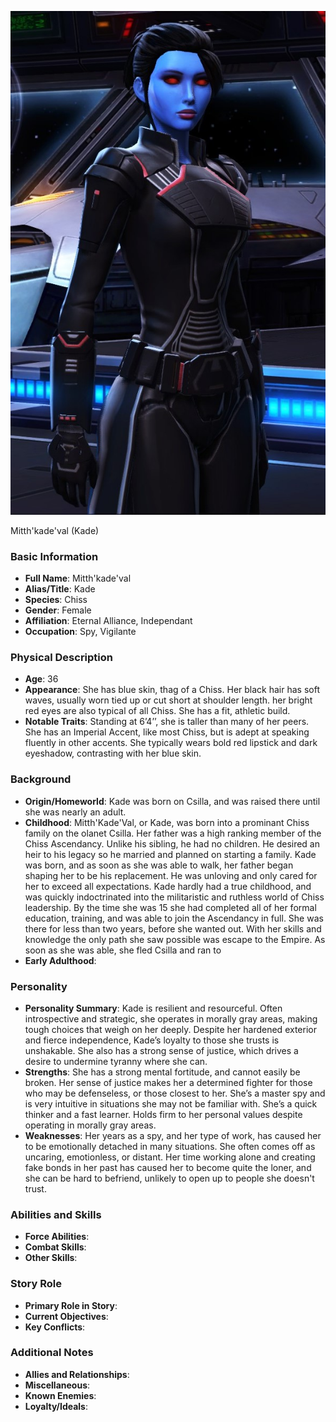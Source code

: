 ![Mitth'kade'val (Kade)](https://github.com/Cronyx2000/memorykeepsakeforswtororother/blob/e154f926b5d6ea67c3e55d16e6f2983f46e2e054/20241024183143_1.jpg?raw=true)

Mitth'kade'val (Kade)

### Basic Information
- **Full Name**: Mitth'kade'val
- **Alias/Title**: Kade
- **Species**: Chiss
- **Gender**: Female
- **Affiliation**: Eternal Alliance, Independant
- **Occupation**: Spy, Vigilante

### Physical Description
- **Age**: 36
- **Appearance**: She has blue skin, thag of a Chiss. Her black hair has soft waves, usually worn tied up or cut short at shoulder length. her bright red eyes are also typical of all Chiss. She has a fit, athletic build.
- **Notable Traits**: Standing at 6’4’’, she is taller than many of her peers. She has an Imperial Accent, like most Chiss, but is adept at speaking fluently in other accents. She typically wears bold red lipstick and dark eyeshadow, contrasting with her blue skin.

### Background
- **Origin/Homeworld**: Kade was born on Csilla, and was raised there until she was nearly an adult.
- **Childhood**: Mitth'Kade'Val, or Kade, was born into a prominant Chiss family on the olanet Csilla. Her father was a high ranking member of the Chiss Ascendancy. Unlike his sibling, he had no children. He desired an heir to his legacy so he married and planned on starting a family. Kade was born, and as soon as she was able to walk, her father began shaping her to be his replacement. He was unloving and only cared for her to exceed all expectations. Kade hardly had a true childhood, and was quickly indoctrinated into the militaristic and ruthless world of Chiss leadership. By the time she was 15 she had completed all of her formal education, training, and was able to join the Ascendancy in full. She was there for less than two years, before she wanted out. With her skills and knowledge the only path she saw possible was escape to the Empire. As soon as she was able, she fled Csilla and ran to
- **Early Adulthood**: 

### Personality
- **Personality Summary**: Kade is resilient and resourceful. Often introspective and strategic, she operates in morally gray areas, making tough choices that weigh on her deeply. Despite her hardened exterior and fierce independence, Kade’s loyalty to those she trusts is unshakable. She also has a strong sense of justice, which drives a desire to undermine tyranny where she can.
- **Strengths**: She has a strong mental fortitude, and cannot easily be broken. Her sense of justice makes her a determined fighter for those who may be defenseless, or those closest to her. She’s a master spy and is very intuitive in situations she may not be familiar with. She’s a quick thinker and a fast learner. Holds firm to her personal values despite operating in morally gray areas.
- **Weaknesses**: Her years as a spy, and her type of work, has caused her to be emotionally detached in many situations. She often comes off as uncaring, emotionless, or distant. Her time working alone and creating fake bonds in her past has caused her to become quite the loner, and she can be hard to befriend, unlikely to open up to people she doesn't trust.

### Abilities and Skills
- **Force Abilities**: 
- **Combat Skills**: 
- **Other Skills**: 

### Story Role
- **Primary Role in Story**: 
- **Current Objectives**: 
- **Key Conflicts**: 
  
### Additional Notes
- **Allies and Relationships**: 
- **Miscellaneous**:
- **Known Enemies**: 
- **Loyalty/Ideals**: 

